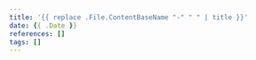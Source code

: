 ```yaml
---
title: '{{ replace .File.ContentBaseName "-" " " | title }}'
date: {{ .Date }}
references: []
tags: []
---
```

